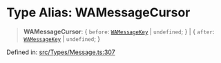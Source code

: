 # Type Alias: WAMessageCursor

> **WAMessageCursor**: \{ `before`: [`WAMessageKey`](WAMessageKey.md) \| `undefined`; \} \| \{ `after`: [`WAMessageKey`](WAMessageKey.md) \| `undefined`; \}

Defined in: [src/Types/Message.ts:307](https://github.com/Fokusdotid/Baileys/blob/6a8e2076fa4119b2d5152250d579a4fbed394533/src/Types/Message.ts#L307)

